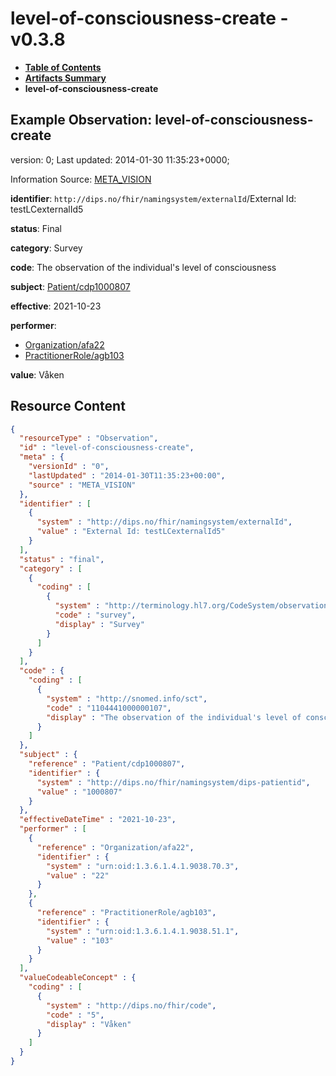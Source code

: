 # level-of-consciousness-create - v0.3.8

* [**Table of Contents**](toc.md)
* [**Artifacts Summary**](artifacts.md)
* **level-of-consciousness-create**

## Example Observation: level-of-consciousness-create

version: 0; Last updated: 2014-01-30 11:35:23+0000; 

Information Source: [META_VISION](https://simplifier.net/resolve?scope=hl7.fhir.no.basis@2.2.2&canonical=http://fhir.org/packages/hl7.fhir.no.basis/META_VISION)

**identifier**: `http://dips.no/fhir/namingsystem/externalId`/External Id: testLCexternalId5

**status**: Final

**category**: Survey

**code**: The observation of the individual's level of consciousness

**subject**: [Patient/cdp1000807](https://simplifier.net/resolve?scope=hl7.fhir.no.basis@2.2.2&canonical=http://fhir.org/packages/hl7.fhir.no.basis/Patient/cdp1000807)

**effective**: 2021-10-23

**performer**: 

* [Organization/afa22](https://simplifier.net/resolve?scope=hl7.fhir.no.basis@2.2.2&canonical=http://fhir.org/packages/hl7.fhir.no.basis/Organization/afa22)
* [PractitionerRole/agb103](https://simplifier.net/resolve?scope=hl7.fhir.no.basis@2.2.2&canonical=http://fhir.org/packages/hl7.fhir.no.basis/PractitionerRole/agb103)

**value**: Våken



## Resource Content

```json
{
  "resourceType" : "Observation",
  "id" : "level-of-consciousness-create",
  "meta" : {
    "versionId" : "0",
    "lastUpdated" : "2014-01-30T11:35:23+00:00",
    "source" : "META_VISION"
  },
  "identifier" : [
    {
      "system" : "http://dips.no/fhir/namingsystem/externalId",
      "value" : "External Id: testLCexternalId5"
    }
  ],
  "status" : "final",
  "category" : [
    {
      "coding" : [
        {
          "system" : "http://terminology.hl7.org/CodeSystem/observation-category",
          "code" : "survey",
          "display" : "Survey"
        }
      ]
    }
  ],
  "code" : {
    "coding" : [
      {
        "system" : "http://snomed.info/sct",
        "code" : "1104441000000107",
        "display" : "The observation of the individual's level of consciousness"
      }
    ]
  },
  "subject" : {
    "reference" : "Patient/cdp1000807",
    "identifier" : {
      "system" : "http://dips.no/fhir/namingsystem/dips-patientid",
      "value" : "1000807"
    }
  },
  "effectiveDateTime" : "2021-10-23",
  "performer" : [
    {
      "reference" : "Organization/afa22",
      "identifier" : {
        "system" : "urn:oid:1.3.6.1.4.1.9038.70.3",
        "value" : "22"
      }
    },
    {
      "reference" : "PractitionerRole/agb103",
      "identifier" : {
        "system" : "urn:oid:1.3.6.1.4.1.9038.51.1",
        "value" : "103"
      }
    }
  ],
  "valueCodeableConcept" : {
    "coding" : [
      {
        "system" : "http://dips.no/fhir/code",
        "code" : "5",
        "display" : "Våken"
      }
    ]
  }
}

```
